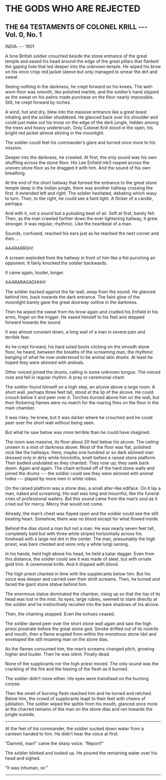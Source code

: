 # THE GODS WHO ARE REJECTED
## THE 64 TESTAMENTS OF COLONEL KRILL --- Vol. 0, No. 1

INDIA --- 1901

A lone British soldier crouched beside the stone entrance of the great temple and eased his head around the edge of the great pillars that flanked the gaping hole that led deeper into the unknown temple. He wiped his brow on his once crisp red jacket sleeve but only managed to smear the dirt and sweat. 

Seeing nothing in the darkness, he crept forward on his knees. The well-worn floor was smooth, like polished marble, and the soldier’s hand slipped as the sweat on his palms made purchase on the floor nearly impossible. Still, he crept forward by inches.

A wind, hot and dry, blew into the massive entrance like a great beast inhaling and the soldier shuddered. He glanced back over his shoulder and could just make out his troop on the edge of the dark jungle, hidden among the trees and heavy underbrush. Only Colonel Krill stood in the open, his bright red jacket almost shining in the moonlight.

The soldier could feel his commander’s glare and turned once more to his mission.

Deeper into the darkness, he crawled. At first, the only sound was his own shuffling across the stone floor. His Lee Enfield mk3 rasped across the uneven stone floor as he dragged it with him. And the sound of his own breathing.

At the end of the short hallway that formed the entrance to the great stone temple deep in the Indian jungle, there was another hallway crossing the first. It extended left and right. The soldier hesitated, debating which wasy to turn. Then, to the right, he could see a faint light. A flicker of a candle, perhaps. 

And with it, not a sound but a pulsating beat of air. Soft at first, barely felt. Then, as the man crawled further down the ever lightening hallway, it grew stronger. It was regular, rhythmic. Like the heartbeat of a man. 

Sounds, confused, reached his ears just as he reached the next corner and then ...

AAARARRGH!

A scream exploded from the hallway in front of him like a fist punching an opponent. It fairly knocked the soldier backwards.

It came again, louder, longer.

AAARARAGAGHHH!

The soldier backed against the far wall, away from the sound. He glanced behind him, back towards the dark entrance. The faint glow of the moonlight barely gave the great doorway outline in the darkness. 

Then he wiped the sweat from his brow again and cradled his Enfield in his arms, finger on the trigger. He eased himself to his feet and stepped forward towards the sound. 

It was almost constant down, a long wail of a man in severe pain and terrible fear. 

As he crept forward, his hard soled boots clicking on the smooth stone floor, he heard, between the breaths of the screaming man, the rhythmic banging of what he now understood to be animal skin drums. At least he hoped they were skinned with animals.

Other voiced joined the drums, calling in some unknown tongue. The voiced rose and fell in regular rhythm. A pray or ceremonial chant.

The soldier found himself on a high step, an alcove above a large room. A short wall, perhaps three feet tall, stood at the lip of the alcove. He could crouch below it and peer over it. Torches burned above him on the wall, but their flickering flames were no match for the roaring fires on the floor in the main chamber.

It was risky, he knew, but it was darker where he crouched and he could peer over the short wall without being seen.

But what he saw below was more terrible than he could have imagined.

The room was massive, its floor about 20 feet below his alcove. The ceiling unseen in a mist of darkness above. Most of the floor was flat, polished rock like the hallways. Here, maybe one hundred or so dark skinned man dressed only in dirty white loincloths, knelt before a raised stone platform. Their bodied undulated as they chanted. They rose up; they sank back down. Again and again. The chant echoed off of the hard stone walls and joined the drums --- the soldier could see they were skinned with animal hides --- played by more men in white robes.

On the raised platform was a stone dias, a small alter-like ediface. On it lay a man, naked and screaming. His wail was long and mournful, like the funeral cries of professional wailers. But this sound came from the man’s soul as it cried out for mercy. Mercy that would not come.

Already, the man’s chest was flayed open and the soldier could see the still beating heart. Somehow, there was no blood except for what flowed inside.

Behind the dias stood a man but not a man. He was nearly seven feet tall, completely bald but with three white striped horizontally across his forehead with a large red dot in the center. The man, presumably the high priest, was bare chested and wore only a white lungi sarong.

In his hands, held high above his head, he held a katar dagger. Even from this distance, the soldier could see it was made of steel, but with ornate gold trim. A ceremonial knife. And it dripped with blood.

The high priest chanted in time with the supplecants below him. But his voice was deeper and carried over their shrill screams. Then, he turned and faced the giant stone statue behind him.

The enormous statue dominated the chamber, rising up so that the top of its head was lost in the mist. Its eyes, large rubies, seemed to stare directly at the soldier and he instinctively recoiled into the bare shadows of his alcove.

Then, the chanting stopped. Even the echoes ceased.

The soldier dared peer over the short stone wall again and saw the high priest prostrate before the great stone god. Smoke drifted out of its nostrils and mouth, then a flame erupted from within the monstrous stone idol and enveloped the still moaning man on the stone dias. 

As the flames consumed him, the man’s screams changed pitch, growing higher and louder. Then he was silent. Finally dead.

None of the supplicants nor the high priest moved. The only sound was the crackling of the fire and the hissing of the flesh as it burned. 

The soldier didn’t more either. His eyes were transfixed on the burning corpse.

Then the smell of burning flesh reached him and he turned and retched. Below him, the crowd of supplicants leapt to their feet with cheers of jubliation. The soldier wiped the spittle from his mouth, glanced once more at the charred remains of the man on the stone dias and ran towards the jungle outside.

---

At the feet of his commander, the soldier sucked down water from a canteen handed to him. He didn’t hear the voice at first.

“Dammit, man!” came the sharp voice. “Report!”

The soldier blinked and looked up. He poured the remaining water over his head and sighed.

“It was inhuman, sir.”

---


